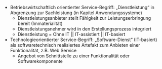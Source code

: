 - Betriebswirtschaftlich orientierter Service-Begriff: „Dienstleistung“ in Abgrenzung zur Sachleistung (in Kapitel Anwendungssysteme)
	- Dienstleistungsanbieter stellt Fähigkeit zur Leistungserbringung bereit (Immaterialität)
	- Dienstleistungsnehmer wird in den Erstellungsprozess integriert
	- Dienstleistung = Ohne IT || IT-assistiert || IT-basiert
- Technologieorientierter Service-Begriff: „Software-Dienst“ (IT-basiert) als softwaretechnisch realisiertes Artefakt zum Anbieten einer Funktionalität, z.B. Web Service
	- Angebot von Schnittstelle zu einer Funktionalität oder Softwarekomponente
